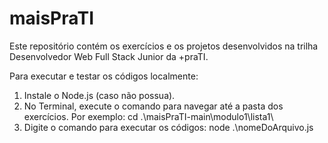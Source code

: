 # maisPraTI

Este repositório contém os exercícios e os projetos desenvolvidos na trilha Desenvolvedor Web Full Stack Junior da +praTI.

Para executar e testar os códigos localmente:
1. Instale o Node.js (caso não possua).
2. No Terminal, execute o comando para navegar até a pasta dos exercícios. Por exemplo:
   cd .\maisPraTI-main\modulo1\lista1\
3. Digite o comando para executar os códigos:
   node .\nomeDoArquivo.js
